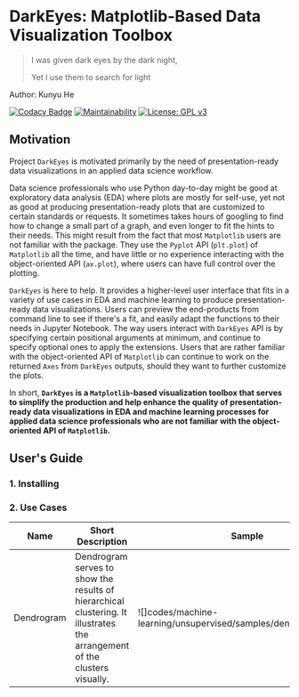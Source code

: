 # DarkEyes: Matplotlib-Based Data Visualization Toolbox
> I was given dark eyes by the dark night,    
>
> Yet I use them to search for light

Author: Kunyu He

[![Codacy Badge](https://api.codacy.com/project/badge/Grade/6c7f29194f96496983fc81aac4df4176)](https://www.codacy.com/manual/kunyuhe/DarkEyes--Matplotlib-Based-Data-Visualization-Toolbox?utm_source=github.com&amp;utm_medium=referral&amp;utm_content=KunyuHe/DarkEyes--Matplotlib-Based-Data-Visualization-Toolbox&amp;utm_campaign=Badge_Grade) [![Maintainability](https://api.codeclimate.com/v1/badges/dc621cd23291e6e5b881/maintainability)](https://codeclimate.com/github/KunyuHe/DarkEyes--Matplotlib-Based-Data-Visualization-Toolbox/maintainability) [![License: GPL v3](https://img.shields.io/badge/License-GPLv3-blue.svg)](https://www.gnu.org/licenses/gpl-3.0)

## Motivation

Project `DarkEyes` is motivated primarily by the need of presentation-ready data visualizations in an applied data science workflow.

Data science professionals who use Python day-to-day might be good at exploratory data analysis (EDA) where plots are mostly for self-use, yet not as good at producing presentation-ready plots that are customized to certain standards or requests. It sometimes takes hours of googling to find how to change a small part of a graph, and even longer to fit the hints to their needs. This might result from the fact that most `Matplotlib` users are not familiar with the package. They use the `Pyplot` API (`plt.plot`) of `Matplotlib` all the time, and have little or no experience interacting with the object-oriented API (`ax.plot`), where users can have full control over the plotting.

`DarkEyes` is here to help. It provides a higher-level user interface that fits in a variety of use cases in EDA and machine learning to produce presentation-ready data visualizations. Users can preview the end-products from command line to see if there's a fit, and easily adapt the functions to their needs in Jupyter Notebook. The way users interact with `DarkEyes` API is by specifying certain positional arguments at minimum, and continue to specify optional ones to apply the extensions. Users that are rather familiar with the object-oriented API of `Matplotlib` can continue to work on the returned `Axes` from `DarkEyes` outputs, should they want to further customize the plots.

In short, **`DarkEyes` is a `Matplotlib`-based visualization toolbox that serves to simplify the production and help enhance the quality of presentation-ready data visualizations in EDA and machine learning processes for applied data science professionals who are not familiar with the object-oriented API of `Matplotlib`.**

## User's Guide

  

### 1. Installing



### 2. Use Cases

| Name       | Short Description                                            | Sample                                                       |
| ---------- | ------------------------------------------------------------ | ------------------------------------------------------------ |
| Dendrogram | Dendrogram serves to show the results of hierarchical clustering. It illustrates the arrangement of the clusters visually. | ![]codes/machine-learning/unsupervised/samples/dendro_sample.png |

